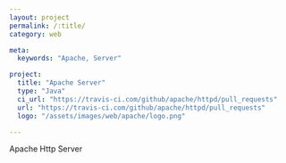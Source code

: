 ```yaml
---
layout: project
permalink: /:title/
category: web

meta:
  keywords: "Apache, Server"

project:
  title: "Apache Server"
  type: "Java"
  ci_url: "https://travis-ci.com/github/apache/httpd/pull_requests"
  url: "https://travis-ci.com/github/apache/httpd/pull_requests"
  logo: "/assets/images/web/apache/logo.png"

---
```

<p>Apache Http Server</p>
